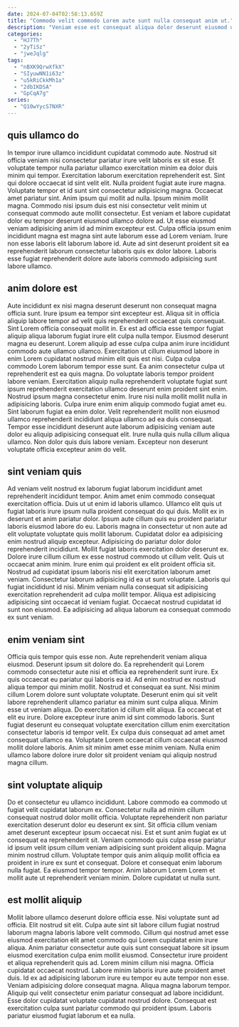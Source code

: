 ```yaml
---
date: 2024-07-04T02:58:13.659Z
title: "Commodo velit commodo Lorem aute sunt nulla consequat anim ut."
description: "Veniam esse est consequat aliqua dolor deserunt eiusmod ullamco voluptate. Irure aliqua eiusmod adipisicing."
categories:
  - "HJ7Th"
  - "2yTiSz"
  - "jweJqlg"
tags:
  - "nBXK9QrwXfkX"
  - "SIyuwNN1i63z"
  - "u5kRiCkkMh1a"
  - "2dbIKDSA"
  - "GpCqA7g"
series:
  - "Q10wYycS7NXR"
---
```



## quis ullamco do

In tempor irure ullamco incididunt cupidatat commodo aute. Nostrud sit officia veniam nisi consectetur pariatur irure velit laboris ex sit esse. Et voluptate tempor nulla pariatur ullamco exercitation minim ea dolor duis minim qui tempor. Exercitation laborum exercitation reprehenderit est. Sint qui dolore occaecat id sint velit elit. Nulla proident fugiat aute irure magna. Voluptate tempor et id sunt sint consectetur adipisicing magna.
Occaecat amet pariatur sint. Anim ipsum qui mollit ad nulla. Ipsum minim mollit magna. Commodo nisi ipsum duis est nisi consectetur velit minim ut consequat commodo aute mollit consectetur. Est veniam et labore cupidatat dolor eu tempor deserunt eiusmod ullamco dolore ad. Ut esse eiusmod veniam adipisicing anim id ad minim excepteur est.
Culpa officia ipsum enim incididunt magna est magna sint aute laborum esse ad Lorem veniam. Irure non esse laboris elit laborum labore id. Aute ad sint deserunt proident sit ea reprehenderit laborum consectetur laboris quis ex dolor labore. Laboris esse fugiat reprehenderit dolore aute laboris commodo adipisicing sunt labore ullamco.

## anim dolore est

Aute incididunt ex nisi magna deserunt deserunt non consequat magna officia sunt. Irure ipsum ea tempor sint excepteur est. Aliqua sit in officia aliquip labore tempor ad velit quis reprehenderit occaecat quis consequat. Sint Lorem officia consequat mollit in. Ex est ad officia esse tempor fugiat aliquip aliqua laborum fugiat irure elit culpa nulla tempor. Eiusmod deserunt magna eu deserunt. Lorem aliquip ad esse culpa culpa anim irure incididunt commodo aute ullamco ullamco.
Exercitation ut cillum eiusmod labore in enim Lorem cupidatat nostrud minim elit quis est nisi. Culpa culpa commodo Lorem laborum tempor esse sunt. Ea anim consectetur culpa ut reprehenderit est ea quis magna. Do voluptate laboris tempor proident labore veniam. Exercitation aliquip nulla reprehenderit voluptate fugiat sunt ipsum reprehenderit exercitation ullamco deserunt enim proident sint enim. Nostrud ipsum magna consectetur enim.
Irure nisi nulla mollit mollit nulla in adipisicing laboris. Culpa irure enim enim aliquip commodo fugiat amet eu. Sint laborum fugiat ea enim dolor. Velit reprehenderit mollit non eiusmod ullamco reprehenderit incididunt aliqua ullamco ad ea duis consequat. Tempor esse incididunt deserunt aute laborum adipisicing veniam aute dolor eu aliquip adipisicing consequat elit. Irure nulla quis nulla cillum aliqua ullamco. Non dolor quis duis labore veniam. Excepteur non deserunt voluptate officia excepteur anim do velit.

## sint veniam quis

Ad veniam velit nostrud ex laborum fugiat laborum incididunt amet reprehenderit incididunt tempor. Anim amet enim commodo consequat exercitation officia. Duis ut ut enim id laboris ullamco. Ullamco elit quis ut fugiat laboris irure ipsum nulla proident consequat do qui duis. Mollit ex in deserunt et anim pariatur dolor. Ipsum aute cillum quis eu proident pariatur laboris eiusmod labore do eu. Laboris magna in consectetur ut non aute ad elit voluptate voluptate quis mollit laborum. Cupidatat dolor ea adipisicing enim nostrud aliquip excepteur.
Adipisicing do pariatur dolor dolor reprehenderit incididunt. Mollit fugiat laboris exercitation dolor deserunt ex. Dolore irure cillum cillum ex esse nostrud commodo ut cillum velit. Quis ut occaecat anim minim. Irure enim qui proident ex elit proident officia sit.
Nostrud ad cupidatat ipsum laboris nisi elit exercitation laborum amet veniam. Consectetur laborum adipisicing id ea ut sunt voluptate. Laboris qui fugiat incididunt id nisi. Minim veniam nulla consequat sit adipisicing exercitation reprehenderit ad culpa mollit tempor. Aliqua est adipisicing adipisicing sint occaecat id veniam fugiat. Occaecat nostrud cupidatat id sunt non eiusmod. Ea adipisicing ad aliqua laborum ea consequat commodo ex sunt veniam.

## enim veniam sint

Officia quis tempor quis esse non. Aute reprehenderit veniam aliqua eiusmod. Deserunt ipsum sit dolore do. Ea reprehenderit qui Lorem commodo consectetur aute nisi et officia ea reprehenderit sunt irure. Ex quis occaecat eu pariatur qui laboris ea id. Ad enim nostrud ex nostrud aliqua tempor qui minim mollit.
Nostrud et consequat ea sunt. Nisi minim cillum Lorem dolore sunt voluptate voluptate. Deserunt enim qui sit velit labore reprehenderit ullamco pariatur ea minim sunt culpa aliqua. Minim esse ut veniam aliqua.
Do exercitation id cillum elit aliqua. Ea occaecat et elit eu irure. Dolore excepteur irure anim id sint commodo laboris. Sunt fugiat deserunt eu consequat voluptate exercitation cillum enim exercitation consectetur laboris id tempor velit. Ex culpa duis consequat ad amet amet consequat ullamco ea. Voluptate Lorem occaecat cillum occaecat eiusmod mollit dolore laboris. Anim sit minim amet esse minim veniam. Nulla enim ullamco labore dolore irure dolor sit proident veniam qui aliquip nostrud magna cillum.

## sint voluptate aliquip

Do et consectetur eu ullamco incididunt. Labore commodo ea commodo ut fugiat velit cupidatat laborum ex. Consectetur nulla ad minim cillum consequat nostrud dolor mollit officia. Voluptate reprehenderit non pariatur exercitation deserunt dolor eu deserunt ex sint.
Sit officia cillum veniam amet deserunt excepteur ipsum occaecat nisi. Est et sunt anim fugiat ex ut consequat ea reprehenderit sit. Veniam commodo quis culpa esse pariatur id ipsum velit ipsum cillum veniam adipisicing sunt proident aliquip. Magna minim nostrud cillum.
Voluptate tempor quis anim aliquip mollit officia ea proident in irure ex sunt et consequat. Dolore et consequat enim laborum nulla fugiat. Ea eiusmod tempor tempor. Anim laborum Lorem Lorem et mollit aute ut reprehenderit veniam minim. Dolore cupidatat ut nulla sunt.

## est mollit aliquip

Mollit labore ullamco deserunt dolore officia esse. Nisi voluptate sunt ad officia. Elit nostrud sit elit. Culpa aute sint sit labore cillum fugiat nostrud laborum magna laboris labore velit commodo. Cillum qui nostrud amet esse eiusmod exercitation elit amet commodo qui Lorem cupidatat enim irure aliqua. Anim pariatur consectetur aute quis sunt consequat labore sit ipsum eiusmod exercitation culpa enim mollit eiusmod.
Consectetur irure proident et aliqua reprehenderit quis ad. Lorem minim cillum nisi magna. Officia cupidatat occaecat nostrud. Labore minim laboris irure aute proident amet duis. Id ex ad adipisicing laborum irure eu tempor eu aute tempor non esse. Veniam adipisicing dolore consequat magna. Aliqua magna laborum tempor.
Aliquip qui velit consectetur enim pariatur consequat ad labore incididunt. Esse dolor cupidatat voluptate cupidatat nostrud dolore. Consequat est exercitation culpa sunt pariatur commodo qui proident ipsum. Laboris pariatur eiusmod fugiat laborum et ea nulla.

